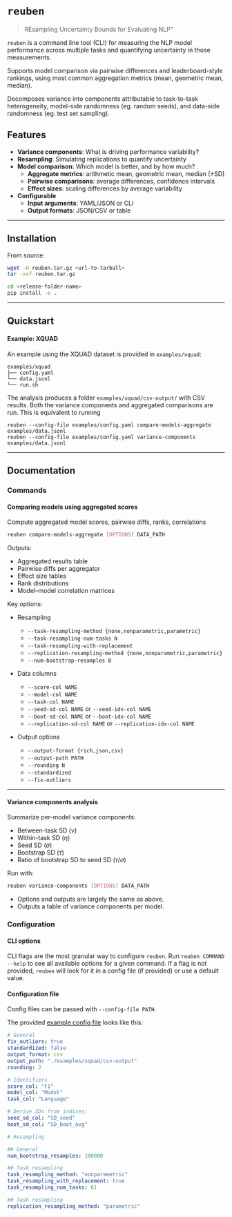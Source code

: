 # `reuben`

> REsampling Uncertainty Bounds for Evaluating NLP"

`reuben` is a command line tool (CLI) for measuring the NLP model performance across multiple tasks and quantifying uncertainty in those measurements.

Supports model comparison via pairwise differences and leaderboard-style rankings, using most common aggregation metrics (mean, geometric mean, median).

Decomposes variance into components attributable to task-to-task heterogeneity, model-side randomness (eg. random seeds), and data-side randomness (eg. test set sampling).

## Features

- **Variance components**: What is driving performance variability?
- **Resampling**: Simulating replications to quantify uncertainty
- **Model comparison**: Which model is better, and by how much?
	- **Aggregate metrics**: arithmetic mean, geometric mean, median (±SD)  
	- **Pairwise comparisons**: average differences, confidence intervals  
	- **Effect sizes**: scaling differences by average variability
- **Configurable**
	* **Input arguments**: YAML/JSON or CLI
	- **Output formats**: JSON/CSV or table

---

## Installation

From source:

```bash
wget -O reuben.tar.gz <url-to-tarball>
tar -xvf reuben.tar.gz

cd <release-folder-name>
pip install -e .
```
---

## Quickstart

#### Example: XQUAD

An example using the XQUAD dataset is provided in `examples/xquad`:

```
examples/xquad
├── config.yaml
└── data.jsonl
└── run.sh
```

The analysis produces a folder `examples/xquad/csv-output/` with CSV results.
Both the variance components and aggregated comparisons are run.
This is equivalent to running

```
reuben --config-file examples/config.yaml compare-models-aggregate examples/data.jsonl
reuben --config-file examples/config.yaml variance-components examples/data.jsonl
```

---


## Documentation

### Commands

#### Comparing models using aggregated scores

Compute aggregated model scores, pairwise diffs, ranks, correlations

```bash
reuben compare-models-aggregate [OPTIONS] DATA_PATH
```

Outputs:

- Aggregated results table
- Pairwise diffs per aggregator
- Effect size tables
- Rank distributions
- Model–model correlation matrices

Key options:

- Resampling  
	* `--task-resampling-method {none,nonparametric,parametric}`
	* `--task-resampling-num-tasks N`
	* `--task-resampling-with-replacement`
	* `--replication-resampling-method {none,nonparametric,parametric}`
	* `--num-bootstrap-resamples B`

- Data columns  
	* `--score-col NAME`
	* `--model-col NAME`
	* `--task-col NAME`
	* `--seed-sd-col NAME` or `--seed-idx-col NAME`
	* `--boot-sd-col NAME` or `--boot-idx-col NAME`
	* `--replication-sd-col NAME` or `--replication-idx-col NAME`

- Output options
	* `--output-format {rich,json,csv}`
	* `--output-path PATH`
	* `--rounding N`
	* `--standardized`
	* `--fix-outliers`


---

#### Variance components analysis

Summarize per-model variance components:

* Between-task SD ($\nu$)
* Within-task SD ($\eta$)
* Seed SD ($\sigma$)
* Bootstrap SD ($\tau$)
* Ratio of bootstrap SD to seed SD ($\tau / \sigma$)

Run with:

```bash
reuben variance-components [OPTIONS] DATA_PATH
```

* Options and outputs are largely the same as above.
* Outputs a table of variance components per model.

### Configuration

#### CLI options

CLI flags are the most granular way to configure `reuben`.
Run `reuben COMMAND --help` to see all available options for a given command.
If a flag is not provided, `reuben` will look for it in a config file (if provided) or use a default value.

#### Configuration file
Config files can be passed with `--config-file PATH`.

The provided [example config file](examples/xquad/config-csv-output.yaml) looks like this:

```yaml
# General
fix_outliers: true
standardized: false
output_format: csv
output_path: "./examples/xquad/csv-output"
rounding: 2

# Identifiers
score_col: "F1"
model_col: "Model"
task_col: "Language"

# Derive SDs from indices:
seed_sd_col: "SD_seed"
boot_sd_col: "SD_boot_avg"

# Resampling

## General
num_bootstrap_resamples: 100000

## Task resampling
task_resampling_method: "nonparametric"
task_resampling_with_replacement: true
task_resampling_num_tasks: 61

## Task resampling
replication_resampling_method: "parametric"
```

